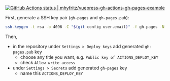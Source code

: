 [![GitHub Actions status | mhyfritz/vuepress-gh-actions-gh-pages-example](https://github.com/mhyfritz/vuepress-gh-actions-gh-pages-example/workflows/Deploy%20to%20GitHub%20Pages/badge.svg)](https://github.com/mhyfritz/vuepress-gh-actions-gh-pages-example/actions?query=workflow%3A%22Deploy+to+GitHub+Pages%22)

First, generate a SSH key pair (`gh-pages` and `gh-pages.pub`):

```sh
ssh-keygen -t rsa -b 4096 -C "$(git config user.email)" -f gh-pages -N ""
```

Then,

- in the repository under `Settings > Deploy keys` add generated `gh-pages.pub` key
  - choose any title you want, e.g. `Public key of ACTIONS_DEPLOY_KEY`
  - check `Allow write access`
- under `Settings > Secrets` add generated `gh-pages` key
  - name this `ACTIONS_DEPLOY_KEY`
